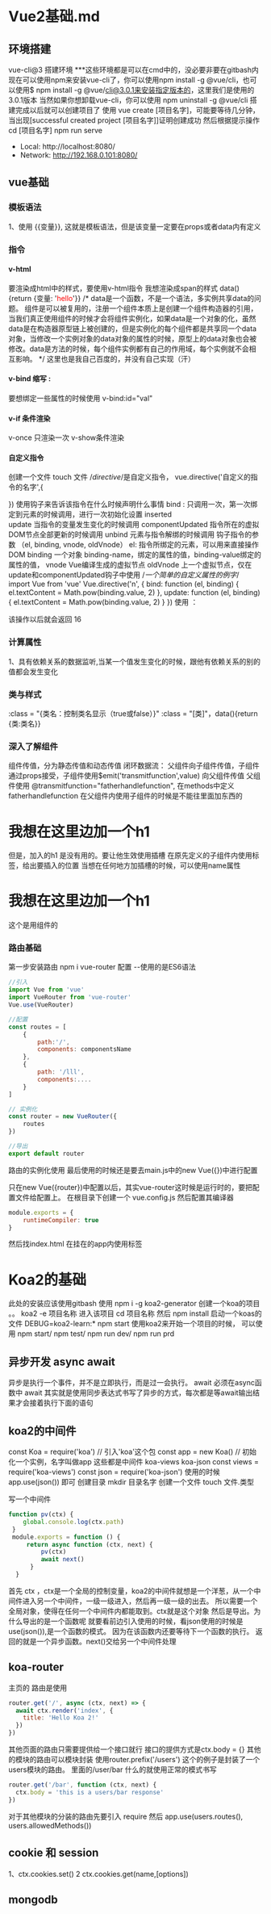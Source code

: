 # Vue2基础.md

## 环境搭建
vue-cli@3 搭建环境
***这些环境都是可以在cmd中的，没必要非要在gitbash内
现在可以使用npm来安装vue-cli了，你可以使用npm install -g @vue/cli，也可以使用$ npm install -g @vue/cli@3.0.1来安装指定版本的，这里我们是使用的3.0.1版本
当然如果你想卸载vue-cli，你可以使用 npm uninstall -g @vue/cli
搭建完成以后就可以创建项目了
使用 vue create [项目名字]，可能要等待几分钟，当出现[successful created project [项目名字]]证明创建成功
然后根据提示操作
cd [项目名字] npm run serve 
- Local: http://localhost:8080/
- Network: http://192.168.0.101:8080/

## vue基础
### 模板语法
1、使用 {{变量}}, 这就是模板语法，但是该变量一定要在props或者data内有定义
### 指令
#### v-html
要渲染成html中的样式，要使用v-html指令 <span v-html="变量"> 我想渲染成span的样式</span> data() {return {变量: '<span style="color:red;">hello</span>'}}
/* data是一个函数，不是一个语法，多实例共享data的问题。
组件是可以被复用的，注册一个组件本质上是创建一个组件构造器的引用，当我们真正使用组件的时候才会将组件实例化，如果data是一个对象的化，虽然data是在构造器原型链上被创建的，但是实例化的每个组件都是共享同一个data对象，当修改一个实例对象的data对象的属性的时候，原型上的data对象也会被修改。data是方法的时候，每个组件实例都有自己的作用域，每个实例就不会相互影响。
*/ 这里也是我自己百度的，并没有自己实现（汗）
#### v-bind 缩写 :
要想绑定一些属性的时候使用 v-bind:id="val"
#### v-if 条件渲染
v-once 只渲染一次 v-show条件渲染
#### 自定义指令
创建一个文件 touch 文件
/*directive*/是自定义指令，
vue.directive('自定义的指令的名字',{

})
使用钩子来告诉该指令在什么时候声明什么事情
bind : 只调用一次，第一次绑定到元素的时候调用，进行一次初始化设置 
inserted  
update 当指令的变量发生变化的时候调用
componentUpdated 指令所在的虚拟DOM节点全部更新的时候调用
unbind 元素与指令解绑的时候调用
钩子指令的参数 （el, binding, vnode, oldVnode）
el: 指令所绑定的元素，可以用来直接操作DOM
binding 一个对象 binding-name，绑定的属性的值，binding-value绑定的属性的值，
vnode Vue编译生成的虚拟节点
oldVnode 上一个虚拟节点，仅在update和componentUpdated钩子中使用
/*一个简单的自定义属性的例字*/
import Vue from 'vue'
Vue.directive('n', {
    bind: function (el, binding) { 
        el.textContent = Math.pow(binding.value, 2)
     },
    update: function (el, binding) { 
        el.textContent = Math.pow(binding.value, 2)
     }
}) 
使用 ： <div v-n="4"></div> 该操作以后就会返回 16
### 计算属性
1、具有依赖关系的数据监听,当某一个值发生变化的时候，跟他有依赖关系的别的值都会发生变化
### 类与样式
:class = "{类名：控制类名显示（true或false）}"
:class = "[类]"，data(){return {类:类名}}
### 深入了解组件
组件传值，分为静态传值和动态传值
闭环数据流： 父组件向子组件传值，子组件通过props接受，子组件使用$emit('transmitfunction',value) 向父组件传值
父组件使用 @transmitfunction="fatherhandlefunction",
在methods中定义fatherhandlefunction
在父组件内使用子组件的时候是不能往里面加东西的
<chile-component><h1>我想在这里边加一个h1</h1></child-component>
但是，加入的h1 是没有用的。要让他生效使用插槽
在原先定义的子组件内使用<slot></slot>标签，给出要插入的位置
当想在任何地方加插槽的时候，可以使用name属性
<slot name="na"> </slot>
<slot name="ba"> </slot>
<chile-component>
<h1 slot="na">我想在这里边加一个h1</h1>
<p slot="ba">这个是用组件的</p>
</child-component>

### 路由基础
第一步安装路由 npm i vue-router
配置 --使用的是ES6语法
```javascript
//引入
import Vue from 'vue'
import VueRouter from 'vue-router'
Vue.use(VueRouter)

//配置
const routes = [
    {
        path:'/',
        components: componentsName
    },
    {
        path: '/lll',
        components:....
    }
]

// 实例化
const router = new VueRouter({
    routes
})

//导出
export default router
```
路由的实例化使用
最后使用的时候还是要去main.js中的new Vue({})中进行配置

只在new Vue({router})中配置以后，其实vue-router这时候是运行时的，要把配置文件给配置上。
在根目录下创建一个 vue.config.js 然后配置其编译器 
```javascript
module.exports = {
    runtimeCompiler: true
}
```
然后找index.html 在挂在的app内使用<router-veiw></router-veiw>标签
# Koa2的基础
此处的安装应该使用gitbash
使用 npm i -g koa2-generator
创建一个koa的项目
。。 koa2 -e 项目名称
进入该项目 cd 项目名称
然后 npm install
启动一个koas的文件
 DEBUG=koa2-learn:* npm start
使用koa2来开始一个项目的时候，
可以使用 npm start/ npm test/ npm run dev/ npm run prd
## 异步开发 async await
异步是执行一个事件，并不是立即执行，而是过一会执行。
await 必须在async函数中
await 其实就是使用同步表达式书写了异步的方式，每次都是等await输出结果才会接着执行下面的语句
## koa2的中间件
const Koa = require('koa') // 引入'koa'这个包
const app = new Koa() // 初始化一个实例，名字叫做app
这些都是中间件 koa-views koa-json
const views = require('koa-views')
const json = require('koa-json')
使用的时候
app.use(json()) 即可
创建目录 mkdir 目录名字
创建一个文件 touch 文件.类型

写一个中间件
```javascript
function pv(ctx) { 
    global.console.log(ctx.path)
 }
 module.exports = function () { 
     return async function (ctx, next) { 
         pv(ctx)
         await next()
      }
  }
  ```
首先 ctx ，ctx是一个全局的控制变量，koa2的中间件就想是一个洋葱，从一个中间件进入另一个中间件，一级一级进入，然后再一级一级的出去。
所以需要一个全局对象，使得在任何一个中间件内都能取到。ctx就是这个对象
然后是导出。为什么导出的是一个函数呢
就要看前边引入使用的时候，看json使用的时候是use(json()),是一个函数的模式。
因为在该函数内还要等待下一个函数的执行。
返回的就是一个异步函数。next()交给另一个中间件处理
## koa-router
主页的 路由是使用
```javascript
router.get('/', async (ctx, next) => {
  await ctx.render('index', {
    title: 'Hello Koa 2!'
  })
})
```
其他页面的路由只需要提供给一个接口就行
接口的提供方式是ctx.body = {}
其他的模块的路由可以模块封装
使用router.prefix('/users')
这个的例子是封装了一个users模块的路由。
里面的/user/bar 什么的就使用正常的模式书写
```javascript
router.get('/bar', function (ctx, next) {
  ctx.body = 'this is a users/bar response'
})
```
对于其他模块的分装的路由先要引入 require
然后
app.use(users.routes(), users.allowedMethods())
## cookie 和 session
1、ctx.cookies.set()
2 ctx.cookies.get(name,[options])
## mongodb